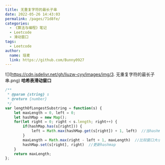 ```yaml
---
title: 无重复字符的最长子串
date: 2022-05-26 14:43:03
permalink: /pages/71d8fe/
categories:
  - 《算法与编程》笔记
  - Leetcode
  - 滑动窗口
tags:
  - Leetcode
author:
  name: 瑶麦
  link: https://github.com/Bunny0927
---
```

![](https://cdn.jsdelivr.net/gh/liuzw-cyy/images/img/3. 无重复字符的最长子串.png)
**哈希表滑动窗口**
```js
/**
 * @param {string} s
 * @return {number}
 */
var lengthOfLongestSubstring = function(s) {
    let maxLength = 0, left = 0;
    let hashMap = new Map();
    for(let right = 0; right < s.length; right++) {
        if(hashMap.has(s[right])) {
            left = Math.max(hashMap.get(s[right]) + 1, left)  //当hashmap中已存在值时，判断左指针left的指向（重点）
        }
        maxLength = Math.max(right - left + 1, maxLength)  //比较窗口大小
        hashMap.set(s[right], right)  //更新hashmap
    }
    return maxLength;
};
```